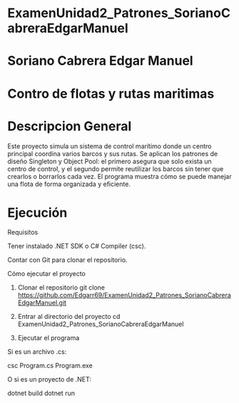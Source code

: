 # ExamenUnidad2_Patrones_SorianoCabreraEdgarManuel
# Soriano Cabrera Edgar Manuel
# Contro de flotas y rutas maritimas
# Descripcion General
Este proyecto simula un sistema de control marítimo donde un centro principal coordina varios barcos y sus rutas. Se aplican los patrones de diseño Singleton y Object Pool: el primero asegura que solo exista un centro de control, y el segundo permite reutilizar los barcos sin tener que crearlos o borrarlos cada vez. El programa muestra cómo se puede manejar una flota de forma organizada y eficiente.

# Ejecución

Requisitos

Tener instalado .NET SDK o C# Compiler (csc).

Contar con Git para clonar el repositorio.

Cómo ejecutar el proyecto
1. Clonar el repositorio
git clone https://github.com/Edgarr69/ExamenUnidad2_Patrones_SorianoCabreraEdgarManuel.git

2. Entrar al directorio del proyecto
cd ExamenUnidad2_Patrones_SorianoCabreraEdgarManuel

3. Ejecutar el programa

Si es un archivo .cs:

csc Program.cs
Program.exe

O si es un proyecto de .NET:

dotnet build
dotnet run
